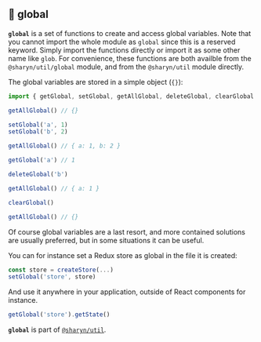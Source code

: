 ## 🌹 global

**`global`** is a set of functions to create and access global variables. Note that you cannot import the whole module as `global` since this is a reserved keyword. Simply import the functions directly or import it as some other name like `glob`. For convenience, these functions are both availble from the `@sharyn/util/global` module, and from the `@sharyn/util` module directly.

The global variables are stored in a simple object (`{}`):

```js
import { getGlobal, setGlobal, getAllGlobal, deleteGlobal, clearGlobal } from '@sharyn/util'

getAllGlobal() // {}

setGlobal('a', 1)
setGlobal('b', 2)

getAllGlobal() // { a: 1, b: 2 }

getGlobal('a') // 1

deleteGlobal('b')

getAllGlobal() // { a: 1 }

clearGlobal()

getAllGlobal() // {}
```

Of course global variables are a last resort, and more contained solutions are usually preferred, but in some situations it can be useful.

You can for instance set a Redux store as global in the file it is created:

```js
const store = createStore(...)
setGlobal('store', store)
```

And use it anywhere in your application, outside of React components for instance.

```js
getGlobal('store').getState()
```

**`global`** is part of [`@sharyn/util`](https://github.com/sharynjs/sharyn-util/blob/master/README.md).
